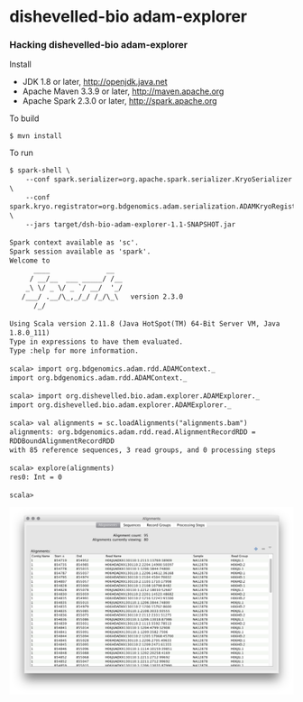 # dishevelled-bio adam-explorer

### Hacking dishevelled-bio adam-explorer

Install

 * JDK 1.8 or later, http://openjdk.java.net
 * Apache Maven 3.3.9 or later, http://maven.apache.org
 * Apache Spark 2.3.0 or later, http://spark.apache.org


To build

    $ mvn install


To run

```
$ spark-shell \
    --conf spark.serializer=org.apache.spark.serializer.KryoSerializer \
    --conf spark.kryo.registrator=org.bdgenomics.adam.serialization.ADAMKryoRegistrator \
    --jars target/dsh-bio-adam-explorer-1.1-SNAPSHOT.jar

Spark context available as 'sc'.
Spark session available as 'spark'.
Welcome to
      ____              __
     / __/__  ___ _____/ /__
    _\ \/ _ \/ _ `/ __/  '_/
   /___/ .__/\_,_/_/ /_/\_\   version 2.3.0
      /_/

Using Scala version 2.11.8 (Java HotSpot(TM) 64-Bit Server VM, Java 1.8.0_111)
Type in expressions to have them evaluated.
Type :help for more information.

scala> import org.bdgenomics.adam.rdd.ADAMContext._
import org.bdgenomics.adam.rdd.ADAMContext._

scala> import org.dishevelled.bio.adam.explorer.ADAMExplorer._
import org.dishevelled.bio.adam.explorer.ADAMExplorer._

scala> val alignments = sc.loadAlignments("alignments.bam")
alignments: org.bdgenomics.adam.rdd.read.AlignmentRecordRDD = RDDBoundAlignmentRecordRDD
with 85 reference sequences, 3 read groups, and 0 processing steps

scala> explore(alignments)
res0: Int = 0

scala>
```

![adam-explorer screenshot](https://github.com/heuermh/dishevelled-bio/raw/master/adam-explorer/images/screen-shot.png)

